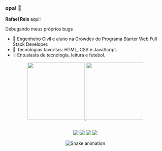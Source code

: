 ### opa! 🤙

<p><strong>Rafael Reis</strong> aqui!</p>

<p>Debugando meus próprios bugs</p>

- 🌱 Engenheiro Civil e aluno na Growdev do Programa Starter Web Full Stack Developer. 
- 🤔 Tecnologias favoritas: HTML, CSS e JavaScript.
- 💡 Entusiasta de tecnologia, leitura e futebol.


<div align="center">
  <a href="https://github.com/rafa-reis">
  <img height="180em" src="https://github-readme-stats.vercel.app/api?username=rafa-reis&show_icons=true&theme=vue&include_all_commits=true&count_private=true"/>
  <img height="180em" src="https://github-readme-stats.vercel.app/api/top-langs/?username=rafa-reis&layout=compact&langs_count=7&theme=vue"/>
</div>
  
 ##
  
 <div align="center"> 
  <a href="http://api.whatsapp.com/send?1=pt_BR&phone=5551981293790"><img src="https://img.shields.io/badge/WhatsApp-25D366?style=for-the-badge&logo=whatsapp&logoColor=white" target="_blank"></a>
  <a href="https://www.linkedin.com/in/eng-rafaelreis/"><img src="https://img.shields.io/badge/-LinkedIn-%230077B5?style=for-the-badge&logo=linkedin&logoColor=white" target="_blank"></a>
  <a href="https://t.me/@rafinhajreis"><img src="https://img.shields.io/badge/Telegram-2CA5E0?style=for-the-badge&logo=telegram&logoColor=white" target="_blank"></a>
  <a href ="mailto:eng.rafaeljreis@gmail.com"><img src="https://img.shields.io/badge/Gmail-D14836?style=for-the-badge&logo=gmail&logoColor=white" target="_blank"></a>
 
  
  ![Snake animation](https://github.com/rafa-reis/rafa-reis/blob/output/github-contribution-grid-snake.svg)
</div>
  
 ##
  

